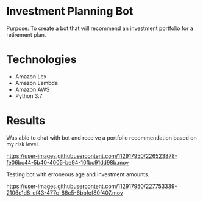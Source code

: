 # Investment Planning Bot

Purpose: To create a bot that will recommend an investment portfolio for a retirement plan.

# Technologies

* Amazon Lex
* Amazon Lambda
* Amazon AWS
* Python 3.7


# Results

Was able to chat with bot and receive a portfolio recommendation based on my risk level.


https://user-images.githubusercontent.com/112917950/226523878-fe06bc44-5b40-4005-be94-10fbc91dd98b.mov





Testing bot with erroneous age and investment amounts.


https://user-images.githubusercontent.com/112917950/227753339-2106c1d8-ef43-477c-86c5-6bbfef80f407.mov


